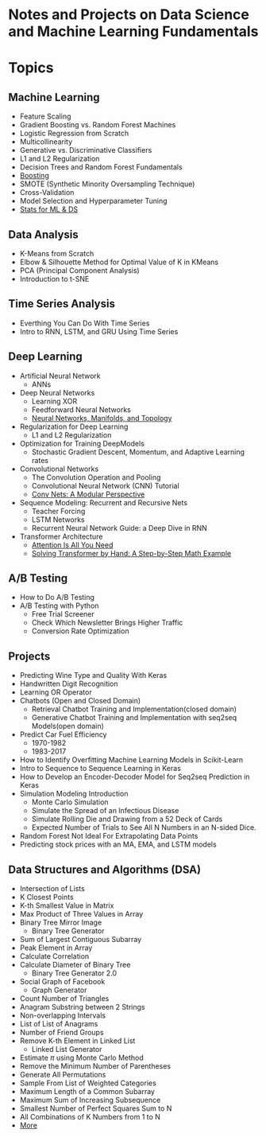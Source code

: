 # Notes and Projects on Data Science and Machine Learning Fundamentals

# Topics
## Machine Learning
- Feature Scaling
- Gradient Boosting vs. Random Forest Machines
- Logistic Regression from Scratch
- Multicollinearity
- Generative vs. Discriminative Classifiers
- L1 and L2 Regularization
- Decision Trees and Random Forest Fundamentals
- [Boosting](https://hastie.su.domains/TALKS/boost.pdf)
- SMOTE (Synthetic Minority Oversampling Technique)
- Cross-Validation
- Model Selection and Hyperparameter Tuning
- [Stats for ML & DS](https://github.com/beauvilerobed/statistics-for-data-science-and-machine-learning)

## Data Analysis
- K-Means from Scratch
- Elbow & Silhouette Method for Optimal Value of K in KMeans
- PCA (Principal Component Analysis)
- Introduction to t-SNE

## Time Series Analysis
- Everthing You Can Do With Time Series
- Intro to RNN, LSTM, and GRU Using Time Series

## Deep Learning 
- Artificial Neural Network
    - ANNs 
- Deep Neural Networks
    - Learning XOR
    - Feedforward Neural Networks
    - [Neural Networks, Manifolds, and Topology](https://colah.github.io/posts/2014-03-NN-Manifolds-Topology/)
- Regularization for Deep Learning
    - L1 and L2 Regularization
- Optimization for Training DeepModels
    - Stochastic Gradient Descent, Momentum, and Adaptive Learning rates
- Convolutional Networks
    - The Convolution Operation and Pooling
    - Convolutional Neural Network (CNN) Tutorial
    - [Conv Nets: A Modular Perspective](https://colah.github.io/posts/2014-07-Conv-Nets-Modular/)
- Sequence Modeling: Recurrent and Recursive Nets
    - Teacher Forcing
    - LSTM Networks
    - Recurrent Neural Network Guide: a Deep Dive in RNN
- Transformer Architecture
    - [Attention Is All You Need](https://proceedings.neurips.cc/paper_files/paper/2017/file/3f5ee243547dee91fbd053c1c4a845aa-Paper.pdf)
    - [Solving Transformer by Hand: A Step-by-Step Math Example](https://levelup.gitconnected.com/understanding-transformers-from-start-to-end-a-step-by-step-math-example-16d4e64e6eb1)

## A/B Testing
- How to Do A/B Testing
- A/B Testing with Python
    - Free Trial Screener
    - Check Which Newsletter Brings Higher Traffic
    - Conversion Rate Optimization

## Projects 
- Predicting Wine Type and Quality With Keras
- Handwritten Digit Recognition
- Learning OR Operator
- Chatbots (Open and Closed Domain)
    - Retrieval Chatbot Training and Implementation(closed domain)
    - Generative Chatbot Training and Implementation with seq2seq Models(open domain)
- Predict Car Fuel Efficiency
    - 1970-1982
    - 1983-2017
- How to Identify Overfitting Machine Learning Models in Scikit-Learn
- Intro to Sequence to Sequence Learning in Keras
- How to Develop an Encoder-Decoder Model for Seq2seq Prediction in Keras
- Simulation Modeling Introduction
    - Monte Carlo Simulation
    - Simulate the Spread of an Infectious Disease
    - Simulate Rolling Die and Drawing from a 52 Deck of Cards
    - Expected Number of Trials to See All N Numbers in an N-sided Dice.
- Random Forest Not Ideal For Extrapolating Data Points
- Predicting stock prices with an MA, EMA, and LSTM models


## Data Structures and Algorithms (DSA)
- Intersection of Lists
- K Closest Points
- K-th Smallest Value in Matrix
- Max Product of Three Values in Array
- Binary Tree Mirror Image
    - Binary Tree Generator
- Sum of Largest Contiguous Subarray
- Peak Element in Array
- Calculate Correlation
- Calculate Diameter of Binary Tree
    - Binary Tree Generator 2.0
- Social Graph of Facebook
    - Graph Generator
- Count Number of Triangles
- Anagram Substring between 2 Strings
- Non-overlapping Intervals
- List of List of Anagrams
- Number of Friend Groups
- Remove K-th Element in Linked List
    - Linked List Generator
- Estimate $\pi$ using Monte Carlo Method
- Remove the Minimum Number of Parentheses
- Generate All Permutations
- Sample From List of Weighted Categories
- Maximum Length of a Common Subarray
- Maximum Sum of Increasing Subsequence
- Smallest Number of Perfect Squares Sum to N
- All Combinations of K Numbers from 1 to N
- [More](https://github.com/beauvilerobed/algos-and-data-strucs)
